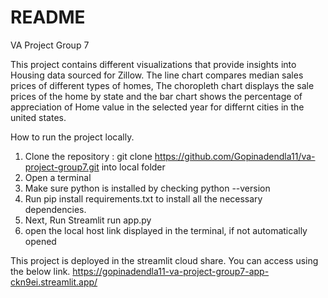 # README #

VA Project Group 7

This project contains different visualizations that provide insights into Housing data sourced for Zillow. The line chart compares median sales prices of different types of homes, The choropleth chart displays the sale prices of the home by state and the bar chart shows the percentage of appreciation of Home value in the selected year for differnt cities in the united states.


How to run the project locally.

1. Clone the repository : git clone https://github.com/Gopinadendla11/va-project-group7.git into local folder
2. Open a terminal
3. Make sure python is installed by checking python --version
4. Run pip install requirements.txt to install all the necessary dependencies.
5. Next, Run Streamlit run app.py 
6. open the local host link displayed in the terminal, if not automatically opened

This project is deployed in the streamlit cloud share. You can access using the below link.
https://gopinadendla11-va-project-group7-app-ckn9ei.streamlit.app/


